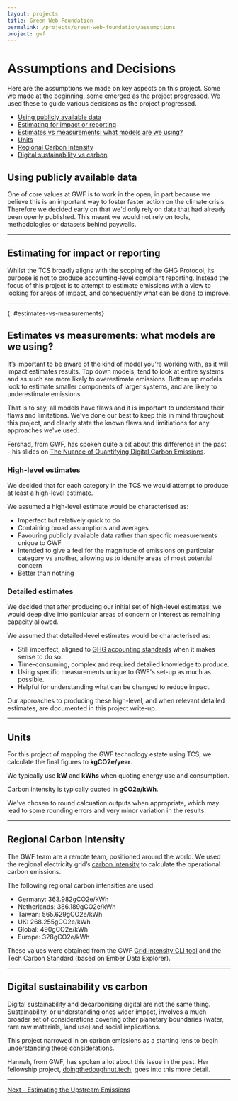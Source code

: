```yaml
---
layout: projects
title: Green Web Foundation
permalink: /projects/green-web-foundation/assumptions
project: gwf
---
```


# Assumptions and Decisions

Here are the assumptions we made on key aspects on this project. Some we made at the beginning, some emerged as the project progressed. We used these to guide various decisions as the project progressed.

- [Using publicly available data](#using-publicly-available-data)
- [Estimating for impact or reporting](#estimating-for-impact-or-reporting)
- [Estimates vs measurements: what models are we using?](#estimates-vs-measurements)
- [Units](#units)
- [Regional Carbon Intensity](#regional-carbon-intensity)
- [Digital sustainability vs carbon](#digital-sustainability-vs-carbon)

## Using publicly available data

One of core values at GWF is to work in the open, in part because we believe this is an important way to foster faster action on the climate crisis. Therefore we decided early on that we'd only rely on data that had already been openly published. This meant we would not rely on tools, methodologies or datasets behind paywalls. 

---

## Estimating for impact or reporting

Whilst the TCS broadly aligns with the scoping of the GHG Protocol, its purpose is not to produce accounting-level compliant reporting. Instead the focus of this project is to attempt to estimate emissions with a view to looking for areas of impact, and consequently what can be done to improve.

---

{: #estimates-vs-measurements}
## Estimates vs measurements: what models are we using?

It’s important to be aware of the kind of model you’re working with, as it will impact estimates results. Top down models, tend to look at entire systems and as such are more likely to overestimate emissions. Bottom up models look to estimate smaller components of larger systems, and are likely to underestimate emissions. 

That is to say, all models have flaws and it is important to understand their flaws and limitations. We've done our best to keep this in mind throughout this project, and clearly state the known flaws and limitiations for any approaches we've used.

Fershad, from GWF, has spoken quite a bit about this difference in the past - his slides on [The Nuance of Quantifying Digital Carbon Emissions](https://www.thegreenwebfoundation.org/news/speaking-about-green-it-in-asia-green-io-conference-singapore-and-more/).


### High-level estimates

We decided that for each category in the TCS we would attempt to produce at least a high-level estimate.

We assumed a high-level estimate would be characterised as:

- Imperfect but relatively quick to do
- Containing broad assumptions and averages
- Favouring publicly available data rather than specific measurements unique to GWF
- Intended to give a feel for the magnitude of emissions on particular category vs another, allowing us to identify areas of most potential concern
- Better than nothing

### Detailed estimates

We decided that after producing our initial set of high-level estimates, we would deep dive into particular areas of concern or interest as remaining capacity allowed.

We assumed that detailed-level estimates would be characterised as:

- Still imperfect, aligned to [GHG accounting standards](https://ghgprotocol.org/sites/default/files/standards/Scope3_Calculation_Guidance_0.pdf) when it makes sense to do so.
- Time-consuming, complex and required detailed knowledge to produce.
- Using specific measurements unique to GWF's set-up as much as possible.
- Helpful for understanding what can be changed to reduce impact.

Our approaches to producing these high-level, and when relevant detailed estimates, are documented in this project write-up.

---

## Units

For this project of mapping the GWF technology estate using TCS, we calculate the final figures to **kgCO2e/year**. 

We typically use **kW** and **kWhs** when quoting energy use and consumption. 

Carbon intensity is typically quoted in **gCO2e/kWh**.

We've chosen to round calcuation outputs when appropriate, which may lead to some rounding errors and very minor variation in the results.

---

## Regional Carbon Intensity

The GWF team are a remote team, positioned around the world. We used the regional electricity grid’s [carbon intensity](/glossary#carbon-intensity) to calculate the operational carbon emissions. 

The following regional carbon intensities are used:
- Germany: 363.982gCO2e/kWh
- Netherlands: 386.189gCO2e/kWh
- Taiwan: 565.629gCO2e/kWh
- UK: 268.255gCO2e/kWh
- Global: 490gCO2e/kWh
- Europe: 328gCO2e/kWh

These values were obtained from the GWF [Grid Intensity CLI tool](https://developers.thegreenwebfoundation.org/grid-intensity-cli/overview/) and the Tech Carbon Standard (based on Ember Data Explorer).

---

## Digital sustainability vs carbon

Digital sustainability and decarbonising digital are not the same thing. Sustainability, or understanding ones wider impact, involves a much broader set of considerations covering other planetary boundaries (water, rare raw materials, land use) and social implications. 

This project narrowed in on carbon emissions as a starting lens to begin understanding these considerations.

Hannah, from GWF, has spoken a lot about this issue in the past. Her fellowship project, [doingthedoughnut.tech](https://doingthedoughnut.tech/), goes into this more detail.

---
[Next - Estimating the Upstream Emissions](upstream)